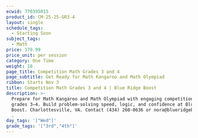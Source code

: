 ```yaml
---
ecwid: 770395015
product_id: CM-25-25-GR3-4
layout: single
schedule_tags:
  - Starting Soon
subject_tags:
  - Math
price: 179.99
price_unit: per session
category: One Time
weight: 18
page_title: Competition Math Grades 3 and 4
page_subtitle: Get Ready for Math Kangaroo and Math Olympiad
ribbon: Starts Nov 3
title: Competition Math Grades 3 and 4 | Blue Ridge Boost
description: >-
  Prepare for Math Kangaroo and Math Olympiad with engaging competition math for
  grades 3–4. Build problem-solving speed, logic, and confidence at Blue Ridge
  Boost. Charlottesville, VA. Contact (434) 260-0636 or nora@blueridgeboost.com
  .
day_tags: '["Wed"]'
grade_tags: '["3rd","4th"]'
---
```


